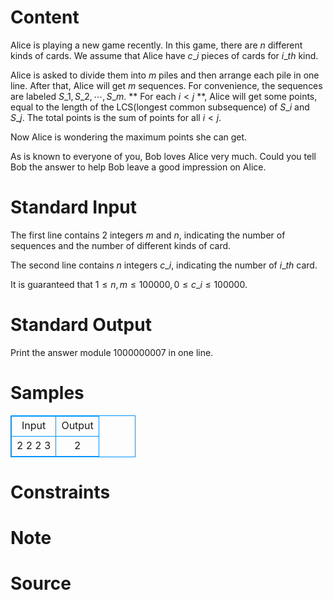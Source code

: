 
# Content

Alice is playing a new game recently. In this game, there are $n$ different kinds of cards. We assume that Alice have $c\_i$ pieces of cards for $i\_{th}$ kind.

Alice is asked to divide them into $m$ piles and then arrange each pile in one line. After that, Alice will get $m$ sequences. For convenience, the sequences are labeled $S\_1, S\_2, \cdots , S\_m$. ** For each $i < j$ **,  Alice will get some points, equal to the length of the LCS(longest common subsequence) of $S\_i$ and $S\_j$. The total points is the sum of points for all $i < j$.

Now Alice is wondering the maximum points she can get.

As is known to everyone of you, Bob loves Alice very much. Could you tell Bob the answer to help Bob leave a good impression on Alice.

# Standard Input

The first line contains $2$ integers $m$ and $n$, indicating the number of sequences and the number of different kinds of card.

The second line contains $n$ integers $c\_i$, indicating the number of $i\_{th}$ card.

It is guaranteed that $1 \leq n, m \leq 100000, 0 \leq c\_i \leq 100000$.

# Standard Output

Print the answer module 1000000007 in one line.

# Samples

<style>
        table,table tr th, table tr td { border:1px solid #0094ff; }
        table { width: 200px; min-height: 25px; line-height: 25px; text-align: center; border-collapse: collapse;}   
    </style>
<table>
	<tr>
		<td>Input</td>
		<td>Output</td>
	</tr>
<tr><td>2 2
2 3</td><td>2</td></tr></table>


# Constraints



# Note



# Source


